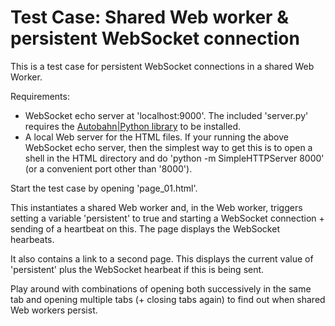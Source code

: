 # Test Case: Shared Web worker & persistent WebSocket connection

This is a test case for persistent WebSocket connections in a shared Web Worker.

Requirements:

   * WebSocket echo server at 'localhost:9000'. The included 'server.py' requires the [Autobahn|Python library](http://autobahn.ws/python/) to be installed.
   * A local Web server for the HTML files. If your running the above WebSocket echo server, then the simplest way to get this is to open a shell in the HTML directory and do 'python -m SimpleHTTPServer 8000' (or a convenient port other than '8000').

Start the test case by opening 'page_01.html'.

This instantiates a shared Web worker and, in the Web worker, triggers setting a variable 'persistent' to true and starting a WebSocket connection + sending of a heartbeat on this.
The page displays the WebSocket hearbeats.

It also contains a link to a second page. This displays the current value of 'persistent' plus the WebSocket hearbeat if this is being sent.

Play around with combinations of opening both successively in the same tab and opening multiple tabs (+ closing tabs again) to find out when shared Web workers persist.
